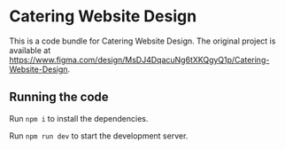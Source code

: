 
  # Catering Website Design

  This is a code bundle for Catering Website Design. The original project is available at https://www.figma.com/design/MsDJ4DqacuNg6tXKQgyQ1p/Catering-Website-Design.

  ## Running the code

  Run `npm i` to install the dependencies.

  Run `npm run dev` to start the development server.
  